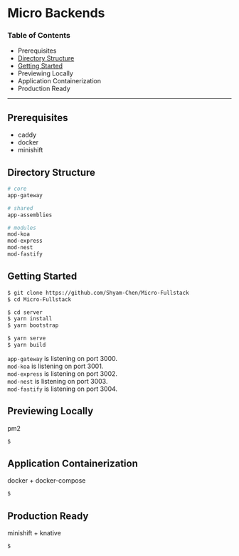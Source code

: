 # Micro Backends

### Table of Contents

- Prerequisites
- [Directory Structure](#directory-structure)
- [Getting Started](#getting-started)
- Previewing Locally
- Application Containerization
- Production Ready

---

## Prerequisites

- caddy
- docker
- minishift

## Directory Structure

```sh
# core
app-gateway

# shared
app-assemblies

# modules
mod-koa
mod-express
mod-nest
mod-fastify
```

## Getting Started

```sh
$ git clone https://github.com/Shyam-Chen/Micro-Fullstack
$ cd Micro-Fullstack

$ cd server
$ yarn install
$ yarn bootstrap

$ yarn serve
$ yarn build
```

`app-gateway` is listening on port 3000.<br>
`mod-koa` is listening on port 3001.<br>
`mod-express` is listening on port 3002.<br>
`mod-nest` is listening on port 3003.<br>
`mod-fastify` is listening on port 3004.

## Previewing Locally

pm2

```sh
$
```

## Application Containerization

docker + docker-compose

```sh
$
```

## Production Ready

minishift + knative

```sh
$
```
